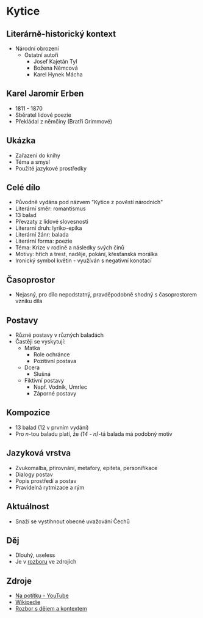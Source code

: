 # Kytice

## Literárně-historický kontext

- Národní obrození
    - Ostatní autoři
        - Josef Kajetán Tyl
        - Božena Němcová
        - Karel Hynek Mácha

## Karel Jaromír Erben

- 1811 - 1870
- Sběratel lidové poezie
- Překládal z němčiny (Bratři Grimmové)

## Ukázka

- Zařazení do knihy
- Téma a smysl
- Použité jazykové prostředky

## Celé dílo

- Původně vydána pod názvem "Kytice z pověstí národních"
- Literární směr: romantismus
- 13 balad
- Převzaty z lidové slovesnosti
- Literarní druh: lyriko-epika
- Literární žánr: balada
- Literární forma: poezie
- Téma: Krize v rodině a následky svých činů
- Motivy: hřích a trest, naděje, pokání, křesťanská morálka
- Ironický symbol květin - využíván s negativní konotací

## Časoprostor

- Nejasný, pro dílo nepodstatný, pravděpodobně shodný s časoprostorem vzniku díla

## Postavy

- Různé postavy v různých baladách
- Častěji se vyskytují:
    - Matka
        - Role ochránce
        - Pozitivní postava
    - Dcera
        - Slušná
    - Fiktivní postavy
        - Např. Vodník, Umrlec 
        - Záporné postavy

## Kompozice

- 13 balad (12 v prvním vydání)
- Pro *n*-tou baladu platí, že *(14 - n)*-tá balada má podobný motiv

## Jazyková vrstva

- Zvukomalba, přirovnání, metafory, epiteta, personifikace
- Dialogy postav
- Popis prostředí a postav
- Pravidelná rytmizace a rým

## Aktuálnost

- Snaží se vystihnout obecné uvažování Čechů

## Děj

- Dlouhý, useless
- Je v [rozboru](https://rozbor-dila.cz/kytice-rozbor-dila-k-maturite-4/) ve zdrojích

## Zdroje
- [Na potítku - YouTube](https://www.youtube.com/watch?v=UDEQsXg5g-Y)
- [Wikipedie](https://cs.wikipedia.org/wiki/Kytice_(sb%C3%ADrka))
- [Rozbor s dějem a kontextem](https://rozbor-dila.cz/kytice-rozbor-dila-k-maturite-4/)